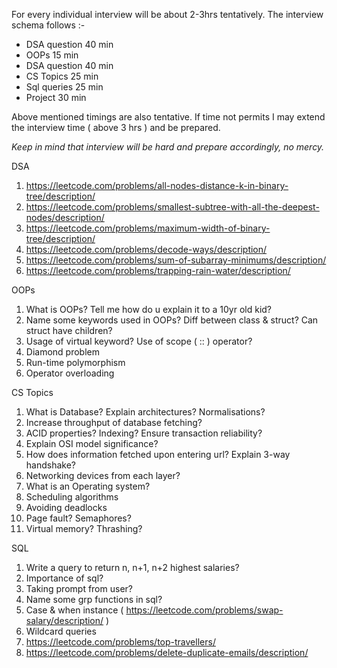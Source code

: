 For every individual interview will be about 2-3hrs tentatively.
The interview schema follows :-
   - DSA question 40 min
   - OOPs 15 min
   - DSA question 40 min
   - CS Topics 25 min
   - Sql queries 25 min
   - Project 30 min

Above mentioned timings are also tentative. If time not permits I may extend the interview time ( above 3 hrs ) and be prepared.

*Keep in mind that interview will be hard and prepare accordingly, no mercy.*

 

DSA

1. https://leetcode.com/problems/all-nodes-distance-k-in-binary-tree/description/
2. https://leetcode.com/problems/smallest-subtree-with-all-the-deepest-nodes/description/
3. https://leetcode.com/problems/maximum-width-of-binary-tree/description/
4. https://leetcode.com/problems/decode-ways/description/
5. https://leetcode.com/problems/sum-of-subarray-minimums/description/
6. https://leetcode.com/problems/trapping-rain-water/description/



OOPs

1. What is OOPs? Tell me how do u explain it to a 10yr old kid?
2. Name some keywords used in OOPs? Diff between class & struct? Can struct have children?
3. Usage of virtual keyword? Use of scope ( :: ) operator?
4. Diamond problem
5. Run-time polymorphism
6. Operator overloading

CS Topics

1. What is Database? Explain architectures? Normalisations?
2. Increase throughput of database fetching?
3. ACID properties? Indexing? Ensure transaction reliability?
4. Explain OSI model significance? 
5. How does information fetched upon entering url? Explain 3-way handshake?
6. Networking devices from each layer?
7. What is an Operating system?
8. Scheduling algorithms
9. Avoiding deadlocks
10. Page fault? Semaphores? 
11. Virtual memory? Thrashing?


SQL

1. Write a query to return n, n+1, n+2 highest salaries?
2. Importance of sql?
3. Taking prompt from user?
4. Name some grp functions in sql?
5. Case & when instance ( https://leetcode.com/problems/swap-salary/description/ )
6. Wildcard queries
7. https://leetcode.com/problems/top-travellers/
8. https://leetcode.com/problems/delete-duplicate-emails/description/

